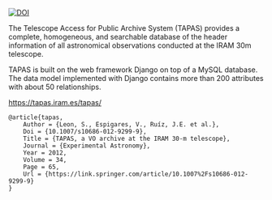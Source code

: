 [![DOI](https://zenodo.org/badge/776771.svg)](https://zenodo.org/badge/latestdoi/776771)

The Telescope Access for Public Archive System (TAPAS) provides a complete, homogeneous, and searchable database of the header information of all astronomical observations conducted at the IRAM 30m telescope.

TAPAS is built on the web framework Django on top of a MySQL database. The data model implemented with Django contains more than 200 attributes with about 50 relationships.

https://tapas.iram.es/tapas/



    @article{tapas,
        Author = {Leon, S., Espigares, V., Ruíz, J.E. et al.},
        Doi = {10.1007/s10686-012-9299-9},
        Title = {TAPAS, a VO archive at the IRAM 30-m telescope},
        Journal = {Experimental Astronomy},
        Year = 2012,
        Volume = 34,
        Page = 65,
        Url = {https://link.springer.com/article/10.1007%2Fs10686-012-9299-9}
    }
